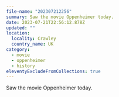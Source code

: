 ```yaml
---
file-name: "202307212256"
summary: Saw the movie Oppenheimer today.
date: 2023-07-21T22:56:12.878Z
updated: ""
location:
  locality: Crawley
  country_name: UK
category:
  - movie
  - oppenheimer
  - history
eleventyExcludeFromCollections: true
---
```


Saw the movie Oppenheimer today. 
